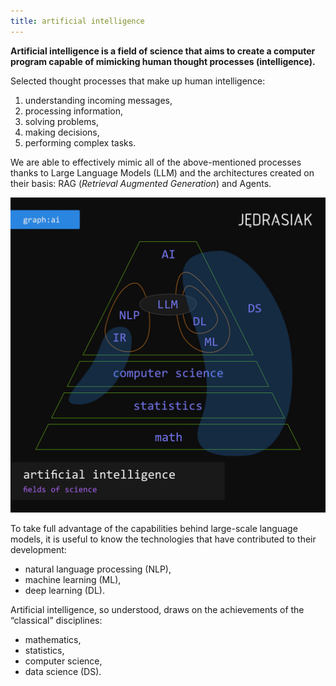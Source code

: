 ```yaml
---
title: artificial intelligence
---
```


**Artificial intelligence is a field of science that aims to create a computer program capable of mimicking human thought processes (intelligence).**

Selected thought processes that make up human intelligence:
1. understanding incoming messages,
2. processing information,
3. solving problems,
4. making decisions,
5. performing complex tasks.

We are able to effectively mimic all of the above-mentioned processes thanks to Large Language Models (LLM) and the architectures created on their basis: RAG (_Retrieval Augmented Generation_) and Agents.

![Artificial Intelligence as a Field of Science](ai-fields-of-science_250131.jpg "Artificial Intelligence as a Field of Science")

To take full advantage of the capabilities behind large-scale language models, it is useful to know the technologies that have contributed to their development:
* natural language processing (NLP),
* machine learning (ML),
* deep learning (DL).

Artificial intelligence, so understood, draws on the achievements of the “classical” disciplines:
* mathematics,
* statistics,
* computer science,
* data science (DS).